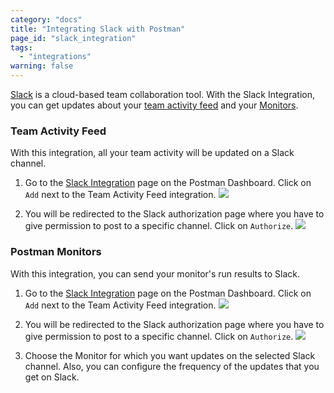 ```yaml
---
category: "docs"
title: "Integrating Slack with Postman"
page_id: "slack_integration"
tags: 
  - "integrations"
warning: false
---
```


[Slack](https://slack.com) is a cloud-based team collaboration tool. With the Slack Integration, you can get updates about your [team activity feed](#team-activity-feed) and your [Monitors](#monitors).

### Team Activity Feed

With this integration, all your team activity will be updated on a Slack channel.

1. Go to the [Slack Integration](https://app.getpostman.com/dashboard/integrations/slack) page on the Postman Dashboard. Click on `Add` next to the Team Activity Feed integration.
![](https://cloud.githubusercontent.com/assets/6972850/21541923/59efdef0-cde0-11e6-9459-78fb37fe4217.png)

2. You will be redirected to the Slack authorization page where you have to give permission to post to a specific channel. Click on `Authorize`.
![](https://cloud.githubusercontent.com/assets/6972850/21541932/67849c4a-cde0-11e6-941c-6aae91d82fe5.png)


### Postman Monitors

With this integration, you can send your monitor's run results to Slack.

1. Go to the [Slack Integration](https://app.getpostman.com/dashboard/integrations/slack) page on the Postman Dashboard. Click on `Add` next to the Team Activity Feed integration.
![](https://cloud.githubusercontent.com/assets/6972850/21541923/59efdef0-cde0-11e6-9459-78fb37fe4217.png)

2. You will be redirected to the Slack authorization page where you have to give permission to post to a specific channel. Click on `Authorize`.
![](https://cloud.githubusercontent.com/assets/6972850/21541932/67849c4a-cde0-11e6-941c-6aae91d82fe5.png)

3. Choose the Monitor for which you want updates on the selected Slack channel. Also, you can configure the frequency of the updates that you get on Slack.
